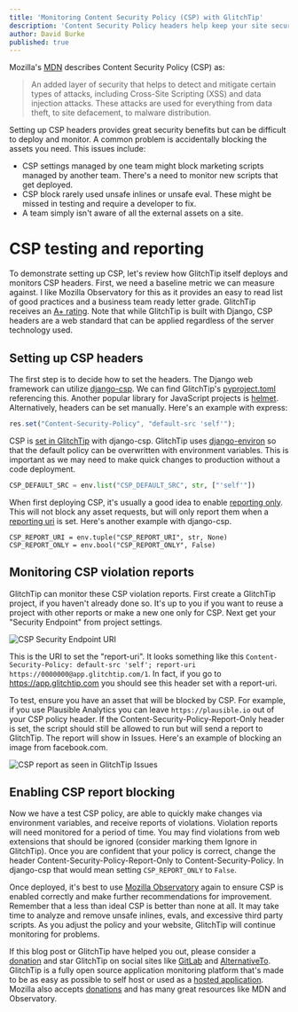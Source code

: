 ```yaml
---
title: 'Monitoring Content Security Policy (CSP) with GlitchTip'
description: 'Content Security Policy headers help keep your site secure but can also introduce bugs. Monitor before going live with GlitchTip CSP reporting.'
author: David Burke
published: true
---
```


Mozilla's [MDN](https://developer.mozilla.org/en-US/docs/Web/HTTP/CSP) describes Content Security Policy (CSP) as:

> An added layer of security that helps to detect and mitigate certain types of attacks, including Cross-Site Scripting (XSS) and data injection attacks. These attacks are used for everything from data theft, to site defacement, to malware distribution.

Setting up CSP headers provides great security benefits but can be difficult to deploy and monitor. A common problem is accidentally blocking the assets you need. This issues include:

- CSP settings managed by one team might block marketing scripts managed by another team. There's a need to monitor new scripts that get deployed.
- CSP block rarely used unsafe inlines or unsafe eval. These might be missed in testing and require a developer to fix.
- A team simply isn't aware of all the external assets on a site.

# CSP testing and reporting

To demonstrate setting up CSP, let's review how GlitchTip itself deploys and monitors CSP headers. First, we need a baseline metric we can measure against. I like Mozilla Observatory for this as it provides an easy to read list of good practices and a business team ready letter grade. GlitchTip receives an [A+ rating](https://observatory.mozilla.org/analyze/app.glitchtip.com). Note that while GlitchTip is built with Django, CSP headers are a web standard that can be applied regardless of the server technology used.

## Setting up CSP headers

The first step is to decide how to set the headers. The Django web framework can utilize [django-csp](https://django-csp.readthedocs.io). We can find GlitchTip's [pyproject.toml](https://gitlab.com/glitchtip/glitchtip-backend/-/blob/90cca814e0e848c05bae0beb6f132f42c2be0072/pyproject.toml#L28) referencing this. Another popular library for JavaScript projects is [helmet](https://helmetjs.github.io/). Alternatively, headers can be set manually. Here's an example with express:

```JavaScript
res.set("Content-Security-Policy", "default-src 'self'");
```

CSP is [set in GlitchTip](https://gitlab.com/glitchtip/glitchtip-backend/-/blob/90cca814e0e848c05bae0beb6f132f42c2be0072/glitchtip/settings.py#L267) with django-csp. GlitchTip uses [django-environ](https://django-environ.readthedocs.io) so that the default policy can be overwritten with environment variables. This is important as we may need to make quick changes to production without a code deployment.

```Python
CSP_DEFAULT_SRC = env.list("CSP_DEFAULT_SRC", str, ["'self'"])
```

When first deploying CSP, it's usually a good idea to enable [reporting only](https://developer.mozilla.org/en-US/docs/Web/HTTP/CSP#testing_your_policy). This will not block any asset requests, but will only report them when a [reporting uri](https://developer.mozilla.org/en-US/docs/Web/HTTP/CSP#enabling_reporting) is set. Here's another example with django-csp.

```
CSP_REPORT_URI = env.tuple("CSP_REPORT_URI", str, None)
CSP_REPORT_ONLY = env.bool("CSP_REPORT_ONLY", False)
```

## Monitoring CSP violation reports

GlitchTip can monitor these CSP violation reports. First create a GlitchTip project, if you haven't already done so. It's up to you if you want to reuse a project with other reports or make a new one only for CSP. Next get your "Security Endpoint" from project settings.

![CSP Security Endpoint URI](assets/blog-images/csp-security-endpoint.png)

This is the URI to set the "report-uri". It looks something like this `Content-Security-Policy: default-src 'self'; report-uri https://0000000@app.glitchtip.com/1`. In fact, if you go to https://app.glitchtip.com you should see this header set with a report-uri.

To test, ensure you have an asset that will be blocked by CSP. For example, if you use Plausible Analytics you can leave `https://plausible.io` out of your CSP policy header. If the Content-Security-Policy-Report-Only header is set, the script should still be allowed to run but will send a report to GlitchTip. The report will show in Issues. Here's an example of blocking an image from facebook.com.

![CSP report as seen in GlitchTip Issues](assets/blog-images/csp-issue.png)

## Enabling CSP report blocking

Now we have a test CSP policy, are able to quickly make changes via environment variables, and receive reports of violations. Violation reports will need monitored for a period of time. You may find violations from web extensions that should be ignored (consider marking them Ignore in GlitchTip). Once you are confident that your policy is correct, change the header Content-Security-Policy-Report-Only to Content-Security-Policy. In django-csp that would mean setting `CSP_REPORT_ONLY` to `False`.

Once deployed, it's best to use [Mozilla Observatory](https://observatory.mozilla.org) again to ensure CSP is enabled correctly and make further recommendations for improvement. Remember that a less than ideal CSP is better than none at all. It may take time to analyze and remove unsafe inlines, evals, and excessive third party scripts. As you adjust the policy and your website, GlitchTip will continue monitoring for problems.

If this blog post or GlitchTip have helped you out, please consider a [donation](https://en.liberapay.com/GlitchTip) and star GlitchTip on social sites like [GitLab](https://gitlab.com/glitchtip/glitchtip-backend) and [AlternativeTo](https://alternativeto.net/software/glitchtip/about/). GlitchTip is a fully open source application monitoring platform that's made to be as easy as possible to self host or used as a [hosted application](https://app.glitchtip.com). Mozilla also accepts [donations](https://donate.mozilla.org) and has many great resources like MDN and Observatory.
